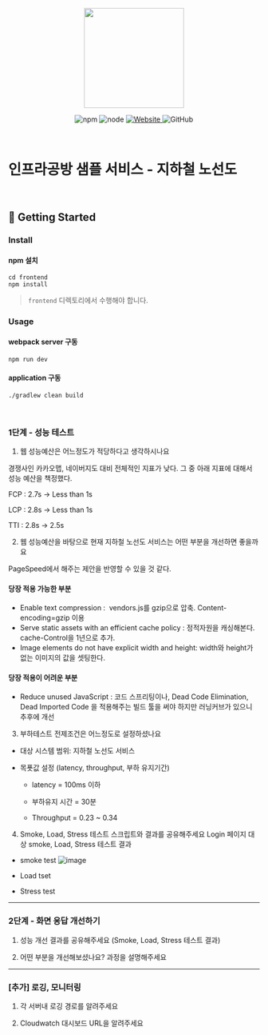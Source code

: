 <p align="center">
    <img width="200px;" src="https://raw.githubusercontent.com/woowacourse/atdd-subway-admin-frontend/master/images/main_logo.png"/>
</p>
<p align="center">
  <img alt="npm" src="https://img.shields.io/badge/npm-%3E%3D%205.5.0-blue">
  <img alt="node" src="https://img.shields.io/badge/node-%3E%3D%209.3.0-blue">
  <a href="https://edu.nextstep.camp/c/R89PYi5H" alt="nextstep atdd">
    <img alt="Website" src="https://img.shields.io/website?url=https%3A%2F%2Fedu.nextstep.camp%2Fc%2FR89PYi5H">
  </a>
  <img alt="GitHub" src="https://img.shields.io/github/license/next-step/atdd-subway-service">
</p>

<br>

# 인프라공방 샘플 서비스 - 지하철 노선도

<br>

## 🚀 Getting Started

### Install
#### npm 설치
```
cd frontend
npm install
```
> `frontend` 디렉토리에서 수행해야 합니다.

### Usage
#### webpack server 구동
```
npm run dev
```
#### application 구동
```
./gradlew clean build
```
<br>


### 1단계 - 성능 테스트
1. 웹 성능예산은 어느정도가 적당하다고 생각하시나요

경쟁사인 카카오맵, 네이버지도 대비 전체적인 지표가 낮다. 그 중 아래 지표에 대해서 성능 예산을 책정했다. 

FCP : 2.7s → Less than 1s

LCP : 2.8s → Less than 1s 

TTI : 2.8s → 2.5s

2. 웹 성능예산을 바탕으로 현재 지하철 노선도 서비스는 어떤 부분을 개선하면 좋을까요

PageSpeed에서 해주는 제안을 반영할 수 있을 것 같다. 

#### 당장 적용 가능한 부분
- Enable text compression :  vendors.js를 gzip으로 압축. Content-encoding=gzip 이용
- Serve static assets with an efficient cache policy : 정적자원을 캐싱해본다. cache-Control을 1년으로 추가.
- Image elements do not have explicit width and height: width와 height가 없는 이미지의 값을 셋팅한다. 


#### 당장 적용이 어려운 부분
- Reduce unused JavaScript : 코드 스프리팅이나, Dead Code Elimination, Dead Imported Code 을 적용해주는 빌드 툴을 써야 하지만 러닝커브가 있으니 추후에 개선

3. 부하테스트 전제조건은 어느정도로 설정하셨나요
- 대상 시스템 범위: 지하철 노선도 서비스 

- 목푯값 설정 (latency, throughput, 부하 유지기간)

	- latency = 100ms 이하 

	- 부하유지 시간 = 30분

	- Throughput = 0.23 ~ 0.34

4. Smoke, Load, Stress 테스트 스크립트와 결과를 공유해주세요
Login 페이지 대상 smoke, Load, Stress 테스트 결과 

- smoke test 
![image](https://user-images.githubusercontent.com/55608425/159466498-23b3c5be-bcc4-41be-8c27-3ad025dc0b55.png)

- Load tset 

- Stress test



---

### 2단계 - 화면 응답 개선하기
1. 성능 개선 결과를 공유해주세요 (Smoke, Load, Stress 테스트 결과)

2. 어떤 부분을 개선해보셨나요? 과정을 설명해주세요

---

### [추가] 로깅, 모니터링
1. 각 서버내 로깅 경로를 알려주세요

2. Cloudwatch 대시보드 URL을 알려주세요
